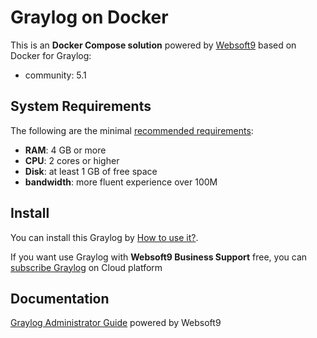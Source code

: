 # Graylog on Docker  

This is an **Docker Compose solution** powered by [Websoft9](https://www.websoft9.com) based on Docker for Graylog:


 - community:  5.1


## System Requirements

The following are the minimal [recommended requirements](https://docs.graylog.org/en/5.1/pages/installation.html#system-requirements):

* **RAM**: 4 GB or more
* **CPU**: 2 cores or higher
* **Disk**: at least 1 GB of free space
* **bandwidth**: more fluent experience over 100M  

## Install

You can install this Graylog by [How to use it?](https://github.com/Websoft9/docker-library#how-to-use-it).   

If you want use Graylog with **Websoft9 Business Support** free, you can [subscribe Graylog](https://www.websoft9.com/apps) on Cloud platform

## Documentation

[Graylog Administrator Guide](https://support.websoft9.com/docs/graylog) powered by Websoft9